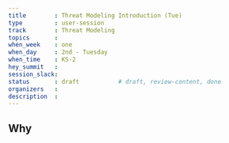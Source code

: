 ```yaml
---
title        : Threat Modeling Introduction (Tue)
type         : user-session
track        : Threat Modeling
topics       : 
when_week    : one
when_day     : 2nd - Tuesday
when_time    : KS-2
hey_summit   :
session_slack:
status       : draft           # draft, review-content, done
organizers   :
description  : 
---
```


## Why

<!--Add intro-->
